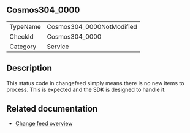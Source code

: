## Cosmos304_0000

<table>
<tr>
  <td>TypeName</td>
  <td>Cosmos304_0000NotModified</td>
</tr>
<tr>
  <td>CheckId</td>
  <td>Cosmos304_0000</td>
</tr>
<tr>
  <td>Category</td>
  <td>Service</td>
</tr>
</table>

## Description

This status code in changefeed simply means there is no new items to process. This is expected and the SDK is designed to handle it.

## Related documentation
* [Change feed overview](https://docs.microsoft.com/azure/cosmos-db/change-feed)
